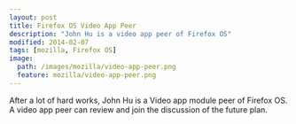 ```yaml
---
layout: post
title: Firefox OS Video App Peer
description: "John Hu is a video app peer of Firefox OS"
modified: 2014-02-07
tags: [mozilla, Firefox OS]
image:
  path: /images/mozilla/video-app-peer.png
  feature: mozilla/video-app-peer.png
---
```


After a lot of hard works, John Hu is a Video app module peer of Firefox OS. A video app peer can review and join the discussion of the future plan.
